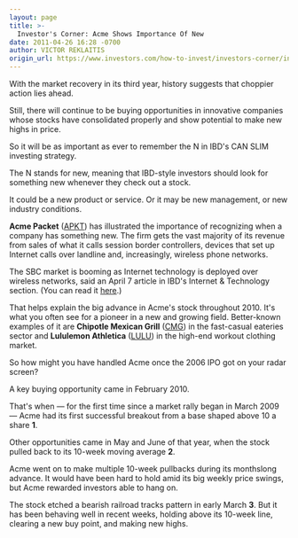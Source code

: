 ```yaml
---
layout: page
title: >-
  Investor's Corner: Acme Shows Importance Of New
date: 2011-04-26 16:28 -0700
author: VICTOR REKLAITIS
origin_url: https://www.investors.com/how-to-invest/investors-corner/investors-corner-acme-shows-importance-of-new
---
```





With the market recovery in its third year, history suggests that choppier action lies ahead.

  

Still, there will continue to be buying opportunities in innovative companies whose stocks have consolidated properly and show potential to make new highs in price.

  

So it will be as important as ever to remember the N in IBD's CAN SLIM investing strategy.

  

The N stands for new, meaning that IBD-style investors should look for something new whenever they check out a stock.

  

It could be a new product or service. Or it may be new management, or new industry conditions.

  

**Acme Packet** ([APKT](https://research.investors.com/quote.aspx?symbol=APKT)) has illustrated the importance of recognizing when a company has something new. The firm gets the vast majority of its revenue from sales of what it calls session border controllers, devices that set up Internet calls over landline and, increasingly, wireless phone networks.

  

The SBC market is booming as Internet technology is deployed over wireless networks, said an April 7 article in IBD's Internet & Technology section. (You can read it [here](https://www.investors.com/NewsAndAnalysis/Article/568310/201104061721/Acme-Packets-Q1-Looks-Good-Say-Analysts.aspx).)

  

That helps explain the big advance in Acme's stock throughout 2010. It's what you often see for a pioneer in a new and growing field. Better-known examples of it are **Chipotle Mexican Grill** ([CMG](https://research.investors.com/quote.aspx?symbol=CMG)) in the fast-casual eateries sector and **Lululemon Athletica** ([LULU](https://research.investors.com/quote.aspx?symbol=LULU)) in the high-end workout clothing market.

  

So how might you have handled Acme once the 2006 IPO got on your radar screen?

  

A key buying opportunity came in February 2010.

  

That's when — for the first time since a market rally began in March 2009 — Acme had its first successful breakout from a base shaped above 10 a share **1**.

  

Other opportunities came in May and June of that year, when the stock pulled back to its 10-week moving average **2**.

  

Acme went on to make multiple 10-week pullbacks during its monthslong advance. It would have been hard to hold amid its big weekly price swings, but Acme rewarded investors able to hang on.

  

The stock etched a bearish railroad tracks pattern in early March **3**. But it has been behaving well in recent weeks, holding above its 10-week line, clearing a new buy point, and making new highs.





